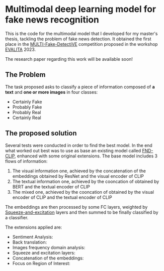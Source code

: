 # Multimodal deep learning model for fake news recognition

This is the code for the multimodal model that I developed for my master's thesis, tackling the problem of fake news detection. It obtained the first place in the [MULTI-Fake-DetectiVE](https://sites.google.com/unipi.it/multi-fake-detective/home) competition proposed in the workshop [EVALITA](https://www.evalita.it/) 2023. <br>

The research paper regarding this work will be available soon!

## The Problem

The task proposed asks to classify a piece of information composed of **a text** and **one or more images** in four classes:
<ul>
  <li>Certainly Fake</li>
  <li>Probably Fake</li>
  <li>Probably Real</li>
  <li>Certainly Real</li>
</ul>

## The proposed solution

Several tests were conducted in order to find the best model. In the end what worked out best was to use as base an existing model called [FND-CLIP](https://arxiv.org/abs/2205.14304), enhanced with some original extensions. The base model includes 3 flows of information:

<ol>
  <li>
    The visual information one, achieved by the concatenation of the embeddings obtained by ResNet and the visual encoder of CLIP
  </li>
  <li>
    The textual information one, achieved by the cooncation of obtained by BERT and the textual encoder of CLIP
  </li>
  <li>
    The mixed one, achieved by the cooncation of obtained by the visual encoder of CLIP and the textual encoder of CLIP
  </li>
</ol>

The embeddings are then processed by some FC layers, weighted by [Squeeze-and-excitation](https://arxiv.org/abs/1709.01507) layers and then summed to be finally classified by a classifier.

The extensions applied are:

<ul>
  <li>
    Sentiment Analysis: 
  </li>
  <li>
    Back translation:
  </li>
  <li>
    Images frequency domain analysis:
  </li>
  <li>
    Squeeze and excitation layers:
  </li>
  <li>
    Concatenation of the embeddings:
  </li>
  <li>
    Focus on Region of Interest:
  </li>
</ul>


